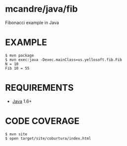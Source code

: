 # mcandre/java/fib

Fibonacci example in Java

# EXAMPLE

```
$ mvn package
$ mvn exec:java -Dexec.mainClass=us.yellosoft.fib.Fib
N = 10
Fib 10 = 55
```

# REQUIREMENTS

* [Java](http://www.oracle.com/technetwork/java/javase/downloads/index.html) 1.6+

# CODE COVERAGE

```
$ mvn site
$ open target/site/coburtura/index.html
```
